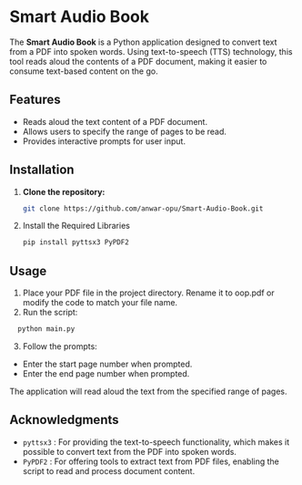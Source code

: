 # Smart Audio Book

The **Smart Audio Book** is a Python application designed to convert text from a PDF into spoken words. Using text-to-speech (TTS) technology, this tool reads aloud the contents of a PDF document, making it easier to consume text-based content on the go.

## Features
- Reads aloud the text content of a PDF document.
- Allows users to specify the range of pages to be read.
- Provides interactive prompts for user input.

## Installation

1. **Clone the repository:**
   ```bash
   git clone https://github.com/anwar-opu/Smart-Audio-Book.git
2. Install the Required Libraries
   ```bash
   pip install pyttsx3 PyPDF2

## Usage
  1. Place your PDF file in the project directory. Rename it to oop.pdf or modify the code to match your file name.
  2. Run the script:
  ```bash
    python main.py
  ```
3. Follow the prompts:

  - Enter the start page number when prompted.
  - Enter the end page number when prompted.
  
The application will read aloud the text from the specified range of pages.

## Acknowledgments
- `pyttsx3` : For providing the text-to-speech functionality, which makes it possible to convert text from the PDF into spoken words.
- `PyPDF2` : For offering tools to extract text from PDF files, enabling the script to read and process document content.

